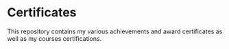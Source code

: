 # Certificates
This repository contains my various achievements and award certificates as well as my courses certifications.
